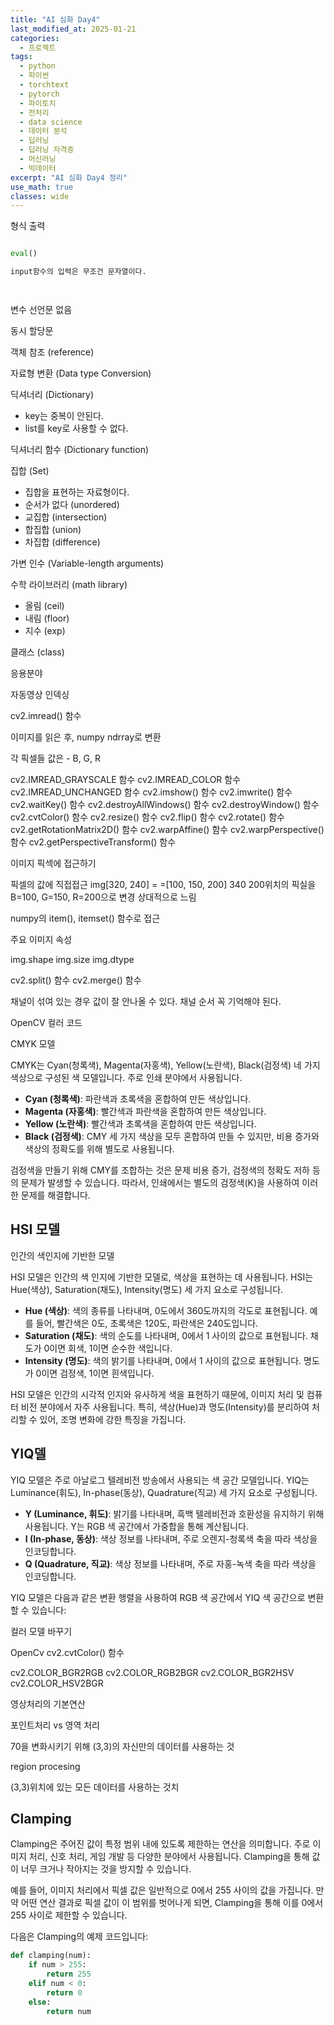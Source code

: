 ```yaml
---
title: "AI 심화 Day4"
last_modified_at: 2025-01-21
categories:
  - 프로젝트
tags:
  - python
  - 파이썬
  - torchtext
  - pytorch
  - 파이토치
  - 전처리
  - data science
  - 데이터 분석
  - 딥러닝
  - 딥러닝 자격증
  - 머신러닝
  - 빅데이터
excerpt: "AI 심화 Day4 정리"
use_math: true
classes: wide
---
```





형식 출력

```python

eval()

input함수의 입력은 무조건 문자열이다. 




```

변수 선언문 없음

동시 할당문

객체 참조 (reference)

자료형 변환 (Data type Conversion)

딕셔너리 (Dictionary)

- key는 중복이 안된다.
- list를 key로 사용할 수 없다.

딕셔너리 함수 (Dictionary function)

집합 (Set)

- 집합을 표현하는 자료형이다.
- 순서가 없다 (unordered)
- 교집합 (intersection)
- 합집합 (union)
- 차집합 (difference)

가변 인수 (Variable-length arguments)

수학 라이브러리 (math library)

- 올림 (ceil)
- 내림 (floor)
- 지수 (exp)

클래스 (class)

응용분야

자동영상 인덱싱

cv2.imread() 함수

이미지를 읽은 후, numpy ndrray로 변환

각 픽셀들 값은 - B, G, R

cv2.IMREAD_GRAYSCALE 함수
cv2.IMREAD_COLOR 함수
cv2.IMREAD_UNCHANGED 함수
cv2.imshow() 함수
cv2.imwrite() 함수
cv2.waitKey() 함수
cv2.destroyAllWindows() 함수
cv2.destroyWindow() 함수
cv2.cvtColor() 함수
cv2.resize() 함수
cv2.flip() 함수
cv2.rotate() 함수
cv2.getRotationMatrix2D() 함수
cv2.warpAffine() 함수
cv2.warpPerspective() 함수
cv2.getPerspectiveTransform() 함수

이미지 픽섹에 접근하기

픽셀의 값에 직접접근
img[320, 240] = =[100, 150, 200]
340 200위치의 픽실을 B=100, G=150, R=200으로 변경
상대적으로 느림

numpy의 item(), itemset() 함수로 접근

주요 이미지 속성

img.shape
img.size
img.dtype

cv2.split() 함수
cv2.merge() 함수

채널이 섞여 있는 경우 값이 잘 안나올 수 있다. 채널 순서 꼭 기억해야 된다.

OpenCV 컬러 코드

CMYK 모델

CMYK는 Cyan(청록색), Magenta(자홍색), Yellow(노란색), Black(검정색) 네 가지 색상으로 구성된 색 모델입니다. 주로 인쇄 분야에서 사용됩니다.

- **Cyan (청록색)**: 파란색과 초록색을 혼합하여 만든 색상입니다.
- **Magenta (자홍색)**: 빨간색과 파란색을 혼합하여 만든 색상입니다.
- **Yellow (노란색)**: 빨간색과 초록색을 혼합하여 만든 색상입니다.
- **Black (검정색)**: CMY 세 가지 색상을 모두 혼합하여 만들 수 있지만, 비용 증가와 색상의 정확도를 위해 별도로 사용됩니다.

검정색을 만들기 위해 CMY를 조합하는 것은 문제
비용 증가, 검정색의 정확도 저하 등의 문제가 발생할 수 있습니다. 따라서, 인쇄에서는 별도의 검정색(K)을 사용하여 이러한 문제를 해결합니다.

## HSI 모델

인간의 색인지에 기반한 모델

HSI 모델은 인간의 색 인지에 기반한 모델로, 색상을 표현하는 데 사용됩니다. HSI는 Hue(색상), Saturation(채도), Intensity(명도) 세 가지 요소로 구성됩니다.

- **Hue (색상)**: 색의 종류를 나타내며, 0도에서 360도까지의 각도로 표현됩니다. 예를 들어, 빨간색은 0도, 초록색은 120도, 파란색은 240도입니다.
- **Saturation (채도)**: 색의 순도를 나타내며, 0에서 1 사이의 값으로 표현됩니다. 채도가 0이면 회색, 1이면 순수한 색입니다.
- **Intensity (명도)**: 색의 밝기를 나타내며, 0에서 1 사이의 값으로 표현됩니다. 명도가 0이면 검정색, 1이면 흰색입니다.

HSI 모델은 인간의 시각적 인지와 유사하게 색을 표현하기 때문에, 이미지 처리 및 컴퓨터 비전 분야에서 자주 사용됩니다. 특히, 색상(Hue)과 명도(Intensity)를 분리하여 처리할 수 있어, 조명 변화에 강한 특징을 가집니다.

## YIQ델

YIQ 모델은 주로 아날로그 텔레비전 방송에서 사용되는 색 공간 모델입니다. YIQ는 Luminance(휘도), In-phase(동상), Quadrature(직교) 세 가지 요소로 구성됩니다.

- **Y (Luminance, 휘도)**: 밝기를 나타내며, 흑백 텔레비전과 호환성을 유지하기 위해 사용됩니다. Y는 RGB 색 공간에서 가중합을 통해 계산됩니다.
- **I (In-phase, 동상)**: 색상 정보를 나타내며, 주로 오렌지-청록색 축을 따라 색상을 인코딩합니다.
- **Q (Quadrature, 직교)**: 색상 정보를 나타내며, 주로 자홍-녹색 축을 따라 색상을 인코딩합니다.

YIQ 모델은 다음과 같은 변환 행렬을 사용하여 RGB 색 공간에서 YIQ 색 공간으로 변환할 수 있습니다:

컬러 모델 바꾸기

OpenCv
cv2.cvtColor() 함수

cv2.COLOR_BGR2RGB
cv2.COLOR_RGB2BGR
cv2.COLOR_BGR2HSV
cv2.COLOR_HSV2BGR

영상처리의 기본연산

포인트처리 vs 영역 처리

70을 변화시키기 위해 (3,3)의 자신만의 데이터를 사용하는 것

region procesing

(3,3)위치에 있는 모든 데이터를 사용하는 것치

## Clamping

Clamping은 주어진 값이 특정 범위 내에 있도록 제한하는 연산을 의미합니다. 주로 이미지 처리, 신호 처리, 게임 개발 등 다양한 분야에서 사용됩니다. Clamping을 통해 값이 너무 크거나 작아지는 것을 방지할 수 있습니다.

예를 들어, 이미지 처리에서 픽셀 값은 일반적으로 0에서 255 사이의 값을 가집니다. 만약 어떤 연산 결과로 픽셀 값이 이 범위를 벗어나게 되면, Clamping을 통해 이를 0에서 255 사이로 제한할 수 있습니다.

다음은 Clamping의 예제 코드입니다:

```python
def clamping(num):
    if num > 255:
        return 255
    elif num < 0:
        return 0
    else:
        return num
```
